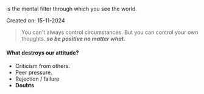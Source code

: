 is the mental filter through which you see the world.

Created on: 15-11-2024

> You can't always control circumstances. But you can control your own thoughts.
   ***so be positive no matter what.***

#### What destroys our attitude?
- Criticism from others.
- Peer pressure.
- Rejection / failure
- **Doubts**

